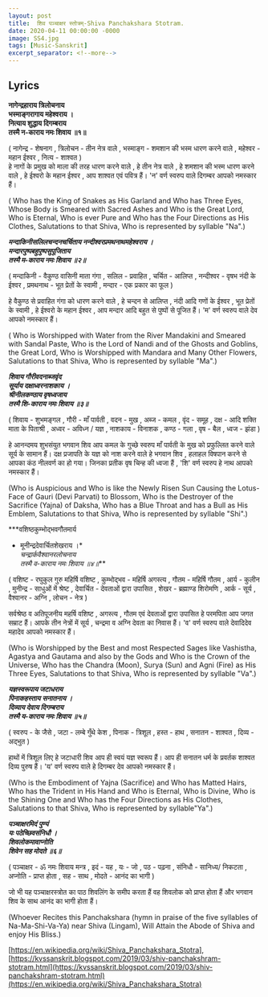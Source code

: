 ```yaml
---
layout: post
title:  शिव पञ्चाक्षर स्तोत्रम्-Shiva Panchakshara Stotram.
date: 2020-04-11 00:00:00 -0000
image: SS4.jpg
tags: [Music-Sanskrit]
excerpt_separator: <!--more-->
---
```

<!--more-->



## Lyrics

****नागेन्द्रहाराय त्रिलोचनाय    
भस्माङ्गरागाय महेश्वराय ।    
नित्याय शुद्धाय दिगम्बराय     
तस्मै न-काराय नमः शिवाय ॥१॥****    

( नागेन्द्र - शेषनाग , त्रिलोचन - तीन नेत्र वाले , भस्माङ्ग - शमशान की भस्म धारण करने वाले , महेश्वर - महान ईश्वर , नित्य - शाश्वत )  
हे नागों के प्रमुख को माला की तरह धारण करने वाले , हे तीन नेत्र वाले , हे शमशान की भस्म धारण करने वाले , हे ईश्वरो के महान ईश्वर , आप शाश्वत एवं पवित्र हैं। 'न' वर्ण स्वरुप वाले दिगम्बर आपको नमस्कार हैं।  
  
( Who has the King of Snakes as His Garland and Who has Three Eyes, Whose Body is Smeared with Sacred Ashes and Who is the Great Lord, Who is Eternal, Who is ever Pure and Who has the Four Directions as His Clothes, Salutations to that Shiva, Who is represented by syllable "Na".)  
  
****मन्दाकिनीसलिलचन्दनचर्चिताय नन्दीश्वरप्रमथनाथमहेश्वराय ।*   
*मन्दारपुष्पबहुपुष्पसुपूजिताय   
तस्मै म-काराय नमः शिवाय ॥२॥****     


( मन्दाकिनी - वैकुण्ठ वासिनी माता गंगा , सलिल - प्रवाहित , चर्चित - आलिप्त , नन्दीश्वर - वृषभ नंदी के ईश्वर , प्रमथनाथ - भूत प्रेतों के स्वामी , मन्दार - एक प्रकार का फूल )  


हे वैकुण्ठ से प्रवाहित गंगा को धारण करने वाले , हे चन्दन से आलिप्त , नंदी आदि गणों के ईश्वर , भूत प्रेतों के स्वामी , हे ईश्वरो के महान ईश्वर , आप मन्दार आदि बहुत से पुष्पों से पूजित हैं। 'म' वर्ण स्वरुप वाले देव आपको नमस्कार हैं।  
  
( Who is Worshipped with Water from the River Mandakini and Smeared with Sandal Paste, Who is the Lord of Nandi and of the Ghosts and Goblins, the Great Lord, Who is Worshipped with Mandara and Many Other Flowers, Salutations to that Shiva, Who is represented by syllable "Ma".)  
  
****शिवाय गौरीवदनाब्जवृंद       
सूर्याय दक्षाध्वरनाशकाय ।*      
*श्रीनीलकण्ठाय वृषध्वजाय      
तस्मै शि-काराय नमः शिवाय ॥३॥****       

( शिवाय - शुभमङ्गल , गौरी - माँ पार्वती , वदन - मुख , अब्ज - कमल , वृंद - समूह , दक्ष - आदि शक्ति माता के पिताश्री , अध्वर - अविध्न / यज्ञ , नाशकाय - विनाशक , कण्ठ - गला , वृष - बैल , ध्वज - झंडा )  

हे आनन्दमय शुभसंयुत भगवान शिव आप कमल के गुच्छे स्वरुप माँ पार्वती के मुख को प्रफुल्लित करने वाले सूर्य के सामान हैं। दक्ष प्रजापति के यज्ञ को नाश करने वाले हे भगवान शिव , हलाहल विषपान करने से आपका कंठ नीलवर्ण का हो गया। जिनका प्रतीक वृष चिन्ह की ध्वजा हैं , 'शि' वर्ण स्वरुप हे नाथ आपको नमस्कार हैं।   
  
(Who is Auspicious and Who is like the Newly Risen Sun Causing the Lotus-Face of Gauri (Devi Parvati) to Blossom, Who is the Destroyer of the Sacrifice (Yajna) of Daksha, Who has a Blue Throat and has a Bull as His Emblem, Salutations to that Shiva, Who is represented by syllable "Shi".)  
  
***वशिष्ठकुम्भोद्भवगौतमार्य        
* मूनीन्द्रदेवार्चितशेखराय ।*     
*चन्द्रार्कवैश्वानरलोचनाय     
तस्मै व-काराय नमः शिवाय ॥४॥***     
  
( वशिष्ट - रघुकुल गुरु महिर्षि वशिष्ट , कुम्भोद्भव - महिर्षि अगस्त्य , गौतम - महिर्षि गौतम , आर्य - कुलीन , मुनीन्द्र - साधुओं में श्रेष्ट , देवार्चित - देवताओं द्वारा उपासित , शेखर - ब्रह्माण्ड शिरोमणि , आर्क - सूर्य , वैश्वानर - अग्नि , लोचन - नेत्र )  
  
सर्वश्रेष्ठ व अतिपूजनीय महर्षि वशिष्ट , अगस्त्य , गौतम एवं देवताओं द्वारा उपासित हे परमपिता आप जगत सम्राट हैं। आपके तीन नेत्रों में सूर्य , चन्द्रमा व अग्नि देवता का निवास हैं। 'व' वर्ण स्वरुप वाले देवादिदेव महादेव आपको नमस्कार हैं।  
  
(Who is Worshipped by the Best and most Respected Sages like Vashistha, Agastya and Gautama and also by the Gods and Who is the Crown of the Universe, Who has the Chandra (Moon), Surya (Sun) and Agni (Fire) as His Three Eyes, Salutations to that Shiva, Who is represented by syllable "Va".)  
  
***यज्ञस्वरूपाय जटाधराय      
पिनाकहस्ताय सनातनाय ।*      
*दिव्याय देवाय दिगम्बराय        
तस्मै य-काराय नमः शिवाय ॥५॥***      
  
( स्वरुप - के जैसे , जटा - लम्बे गुँथे केश , पिनाक - त्रिशूल , हस्त - हाथ , सनातन - शाश्वत , दिव्य - अद्भुत )  
  
हाथों में त्रिशूल लिए हे जटाधारी शिव आप ही स्वयं यज्ञ स्वरूप हैं। आप ही सनातन धर्म के प्रवर्तक शाश्वत दिव्य पुरुष हैं। 'य' वर्ण स्वरुप वाले हे दिगम्बर देव आपको नमस्कार हैं।  
  
(Who is the Embodiment of Yajna (Sacrifice) and Who has Matted Hairs, Who has the Trident in His Hand and Who is Eternal, Who is Divine, Who is the Shining One and Who has the Four Directions as His Clothes, Salutations to that Shiva, Who is represented by syllable"Ya".)  
  
***पञ्चाक्षरमिदं पुण्यं       
यः पठेच्छिवसंनिधौ ।*      
*शिवलोकमावाप्नोति      
शिवेन सह मोदते ॥६॥***      
  
( पञ्चाक्षर - ॐ नमः शिवाय मन्त्र , इदं - यह , यः - जो , पठ - पढ़ना , संनिधौ - सानिध्य/ निकटता , अप्नोति - प्राप्त होता , सह - साथ , मोदते - आनंद का भागी )  
  
जो भी यह पञ्चाक्षरस्त्रोत का पाठ शिवलिंग के समीप करता हैं वह शिवलोक को प्राप्त होता हैं और भगवान शिव के साथ आनंद का भागी होता हैं।  
  
(Whoever Recites this Panchakshara (hymn in praise of the five syllables of Na-Ma-Shi-Va-Ya) near Shiva (Lingam), Will Attain the Abode of Shiva and enjoy His Bliss.)

[https://en.wikipedia.org/wiki/Shiva_Panchakshara_Stotra], [https://kvssanskrit.blogspot.com/2019/03/shiv-panchakshram-stotram.html](https://kvssanskrit.blogspot.com/2019/03/shiv-panchakshram-stotram.html)(https://en.wikipedia.org/wiki/Shiva_Panchakshara_Stotra)
